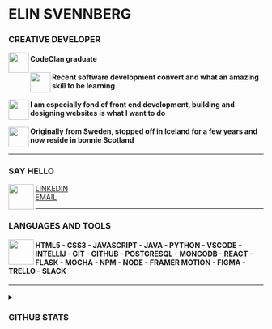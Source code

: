 
<h1 align="left"> ELIN SVENNBERG </h1> 
<h3 align="left"> CREATIVE DEVELOPER </h3> 


<img align="left" width="40px" src="https://user-images.githubusercontent.com/99321412/192993850-e330c488-146c-4bc3-91a5-3bc57a643ab2.png" /> 
<h4> CodeClan graduate </h4>

<img align="left" width="40px" src="https://user-images.githubusercontent.com/99321412/192997554-4a8d195a-82b5-4327-8fe9-35c8fc2761de.png" /> 
<h4> Recent software development convert and what an amazing skill to be learning </h4>


<img align="left" width="40px" src="https://user-images.githubusercontent.com/99321412/192998650-782ada5c-7a8b-48e5-a9b7-1b724b6841d7.png" /> 
<h4> I am especially fond of front end development, building and designing websites is what I want to do </h4>

<img align="left" width="40px" src="https://user-images.githubusercontent.com/99321412/192995085-4da3ebf9-7da8-4acc-944a-b1be7781e36f.png" /> 
<h4> Originally from Sweden, stopped off in Iceland for a few years and now reside in bonnie Scotland </h4>


---

<h3 align="left"> SAY HELLO </h3> 
<img align="left" width="50px" src="https://user-images.githubusercontent.com/99321412/192991493-5e7bad18-fcc7-40d0-816a-b8705122f543.png" /> 
<section style="display: flex; flex-direction: row" align="left" ">
   <a href="https://www.linkedin.com/in/elin-svennberg-331605108//"> LINKEDIN </a> 
</section>
   <a href="mailto:elinvsvennberg@gmail.com"> EMAIL </a>
   
---

<h3> LANGUAGES AND TOOLS </h3>

<img align="left" width="50px" src="https://user-images.githubusercontent.com/99321412/193019454-cd744ff6-d924-4a3e-bc71-57f3ef71bff3.png" /> 

<h4> 
 HTML5 - CSS3 -
 JAVASCRIPT - JAVA - PYTHON - 
 VSCODE - INTELLIJ - GIT - GITHUB -
 POSTGRESQL - MONGODB -
 REACT - FLASK - MOCHA -
 NPM - NODE - FRAMER MOTION -
 FIGMA - TRELLO - SLACK  
</h4>

---


<details>
 <summary><h3>GITHUB STATS</h3></summary>
  <img align="left" alt="Elin's GitHub Stats" src="https://github-readme-stats.vercel.app/api?username=ElinVS&show_icons=true&hide_border=false&title_color=3685B5&icon_color=D7BE82&bg_color=09131B&text_color=ffffff&border_color=3685B5" />
   <img align="left" alt="Elin's GitHub Stats" src="https://github-readme-stats.vercel.app/api/top-langs/?username=ElinVS&layout=compact&show_icons=true&hide_border=false&title_color=3685B5&icon_color=3685B5&bg_color=09131B&text_color=ffffff&border_color=3685B5" />

 
</details>



